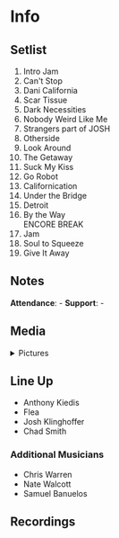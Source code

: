 # Info

## Setlist

1. Intro Jam
2. Can't Stop
3. Dani California
4. Scar Tissue
5. Dark Necessities
6. Nobody Weird Like Me
7. Strangers part of JOSH
8. Otherside
9. Look Around
10. The Getaway
11. Suck My Kiss
12. Go Robot
13. Californication
14. Under the Bridge
15. Detroit
16. By the Way
<br> ENCORE BREAK
17. Jam
18. Soul to Squeeze
19. Give It Away

## Notes

**Attendance**: -
**Support**: -

## Media 

<details>
  <summary>Pictures</summary>
  <!--<img alt="Setlist" title="Setlist" src="_.jpg" height="200" />
  <img alt="Clipping" title="Clipping" src="_.jpg" height="200" />
  <img alt="Flyer" title="Flyer" src="_.jpg" height="200" />-->
</details>

## Line Up

* Anthony Kiedis
* Flea
* Josh Klinghoffer
* Chad Smith

### Additional Musicians

* Chris Warren  
* Nate Walcott  
* Samuel Banuelos

## Recordings

